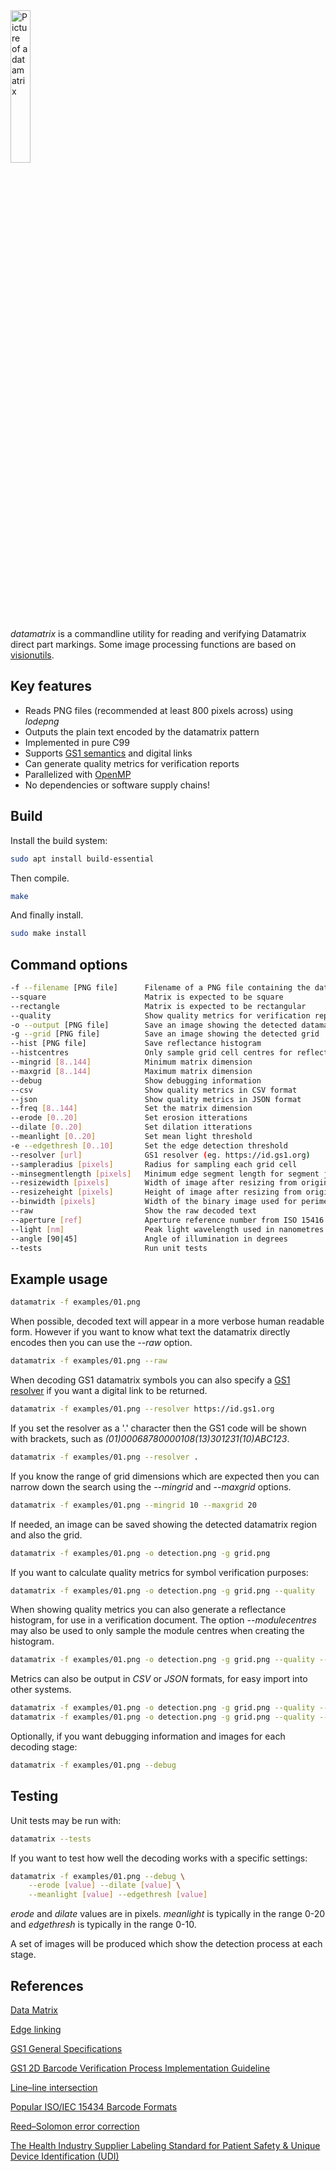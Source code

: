 <img src="https://gitlab.com/bashrc2/datamatrix/-/raw/main/img/datamatrix.png" width="25%" alt="Picture of a datamatrix"/>

*datamatrix* is a commandline utility for reading and verifying Datamatrix direct part markings. Some image processing functions are based on [visionutils](https://codeberg.org/bashrc/visionutils).

## Key features

 * Reads PNG files (recommended at least 800 pixels across) using *lodepng*
 * Outputs the plain text encoded by the datamatrix pattern
 * Implemented in pure C99
 * Supports [GS1 semantics](https://www.gs1.org/standards/barcodes/2d) and digital links
 * Can generate quality metrics for verification reports
 * Parallelized with [OpenMP](https://www.openmp.org)
 * No dependencies or software supply chains!

## Build

Install the build system:

``` bash
sudo apt install build-essential
```

Then compile.

``` bash
make
```

And finally install.

``` bash
sudo make install
```

## Command options

``` bash
-f --filename [PNG file]      Filename of a PNG file containing the datamatrix image
--square                      Matrix is expected to be square
--rectangle                   Matrix is expected to be rectangular
--quality                     Show quality metrics for verification reports
-o --output [PNG file]        Save an image showing the detected datamatrix
-g --grid [PNG file]          Save an image showing the detected grid
--hist [PNG file]             Save reflectance histogram
--histcentres                 Only sample grid cell centres for reflectance histogram
--mingrid [8..144]            Minimum matrix dimension
--maxgrid [8..144]            Maximum matrix dimension
--debug                       Show debugging information
--csv                         Show quality metrics in CSV format
--json                        Show quality metrics in JSON format
--freq [8..144]               Set the matrix dimension
--erode [0..20]               Set erosion itterations
--dilate [0..20]              Set dilation itterations
--meanlight [0..20]           Set mean light threshold
-e --edgethresh [0..10]       Set the edge detection threshold
--resolver [url]              GS1 resolver (eg. https://id.gs1.org)
--sampleradius [pixels]       Radius for sampling each grid cell
--minsegmentlength [pixels]   Minimum edge segment length for segment joining
--resizewidth [pixels]        Width of image after resizing from original
--resizeheight [pixels]       Height of image after resizing from original
--binwidth [pixels]           Width of the binary image used for perimeter detection
--raw                         Show the raw decoded text
--aperture [ref]              Aperture reference number from ISO 15416
--light [nm]                  Peak light wavelength used in nanometres
--angle [90|45]               Angle of illumination in degrees
--tests                       Run unit tests
```

## Example usage

``` bash
datamatrix -f examples/01.png
```

When possible, decoded text will appear in a more verbose human readable form. However if you want to know what text the datamatrix directly encodes then you can use the *--raw* option.

``` bash
datamatrix -f examples/01.png --raw
```

When decoding GS1 datamatrix symbols you can also specify a [GS1 resolver](https://www.gs1.org/standards/resolver) if you want a digital link to be returned.

``` bash
datamatrix -f examples/01.png --resolver https://id.gs1.org
```

If you set the resolver as a '.' character then the GS1 code will be shown with brackets, such as *(01)00068780000108(13)301231(10)ABC123*.

``` bash
datamatrix -f examples/01.png --resolver .
```

If you know the range of grid dimensions which are expected then you can narrow down the search using the *--mingrid* and *--maxgrid* options.

``` bash
datamatrix -f examples/01.png --mingrid 10 --maxgrid 20
```

If needed, an image can be saved showing the detected datamatrix region and also the grid.

``` bash
datamatrix -f examples/01.png -o detection.png -g grid.png
```

If you want to calculate quality metrics for symbol verification purposes:

``` bash
datamatrix -f examples/01.png -o detection.png -g grid.png --quality
```

When showing quality metrics you can also generate a reflectance histogram, for use in a verification document. The option *--modulecentres* may also be used to only sample the module centres when creating the histogram.

``` bash
datamatrix -f examples/01.png -o detection.png -g grid.png --quality --histogram reflectance.png
```

Metrics can also be output in *CSV* or *JSON* formats, for easy import into other systems.

``` bash
datamatrix -f examples/01.png -o detection.png -g grid.png --quality --csv
datamatrix -f examples/01.png -o detection.png -g grid.png --quality --json
```

Optionally, if you want debugging information and images for each decoding stage:

``` bash
datamatrix -f examples/01.png --debug
```

## Testing

Unit tests may be run with:

``` bash
datamatrix --tests
```

If you want to test how well the decoding works with a specific settings:

``` bash
datamatrix -f examples/01.png --debug \
    --erode [value] --dilate [value] \
    --meanlight [value] --edgethresh [value]
```

*erode* and *dilate* values are in pixels. *meanlight* is typically in the range 0-20 and *edgethresh* is typically in the range 0-10.

A set of images will be produced which show the detection process at each stage.

## References

[Data Matrix](https://en.wikipedia.org/wiki/Data_Matrix)

[Edge linking](https://homepages.inf.ed.ac.uk/rbf/CVonline/LOCAL_COPIES/MARSHALL/node30.html)

[GS1 General Specifications](https://www.gs1.org/standards/barcodes-epcrfid-id-keys/gs1-general-specifications)

[GS1 2D Barcode Verification Process Implementation Guideline](https://www.gs1.org/docs/barcodes/2D_Barcode_Verification_Process_Implementation_Guideline.pdf)

[Line–line intersection](https://en.wikipedia.org/wiki/Line%E2%80%93line_intersection)

[Popular ISO/IEC 15434 Barcode Formats](https://www.barcodefaq.com/2d/data-matrix/iso-iec-15434)

[Reed–Solomon error correction](https://en.wikipedia.org/wiki/Reed%E2%80%93Solomon_error_correction)

[The Health Industry Supplier Labeling Standard for Patient Safety & Unique Device Identification (UDI)](https://www.hibcc.org/wp-content/uploads/SLS-2.6-Final.pdf)
